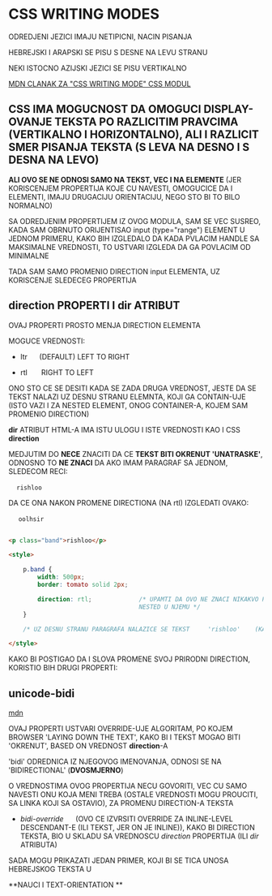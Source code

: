 # CSS WRITING MODES

ODREDJENI JEZICI IMAJU NETIPICNI, NACIN PISANJA

HEBREJSKI I ARAPSKI SE PISU S DESNE NA LEVU STRANU

NEKI ISTOCNO AZIJSKI JEZICI SE PISU VERTIKALNO

[MDN CLANAK ZA "CSS WRITING MODE" CSS MODUL](https://developer.mozilla.org/en-US/docs/Web/CSS/CSS_Writing_Modes)

## CSS IMA MOGUCNOST DA OMOGUCI DISPLAY-OVANJE TEKSTA PO RAZLICITIM PRAVCIMA (VERTIKALNO I HORIZONTALNO), ALI I RAZLICIT SMER PISANJA TEKSTA (S LEVA NA DESNO I S DESNA NA LEVO)

**ALI OVO SE NE ODNOSI SAMO NA TEKST, VEC I NA ELEMENTE** (JER KORISCENJEM PROPERTIJA KOJE CU NAVESTI, OMOGUCICE DA I ELEMENTI, IMAJU DRUGACIJU ORIENTACIJU, NEGO STO BI TO BILO NORMALNO)

SA ODREDJENIM PROPERTIJEM IZ OVOG MODULA, SAM SE VEC SUSREO, KADA SAM OBRNUTO ORIJENTISAO input (type="range") ELEMENT U JEDNOM PRIMERU, KAKO BIH IZGLEDALO DA KADA PVLACIM HANDLE SA MAKSIMALNE VREDNOSTI, TO USTVARI IZGLEDA DA GA POVLACIM OD MINIMALNE

TADA SAM SAMO PROMENIO DIRECTION input ELEMENTA, UZ KORISCENJE SLEDECEG PROPERTIJA

## direction PROPERTI I dir ATRIBUT

OVAJ PROPERTI PROSTO MENJA DIRECTION ELEMENTA

MOGUCE VREDNOSTI:

- ltr &nbsp;&nbsp;&nbsp;&nbsp;&nbsp;(DEFAULT) LEFT TO RIGHT

- rtl &nbsp;&nbsp;&nbsp;&nbsp;&nbsp; RIGHT TO LEFT

ONO STO CE SE DESITI KADA SE ZADA DRUGA VREDNOST, JESTE DA SE TEKST NALAZI UZ DESNU STRANU ELEMNTA, KOJI GA CONTAIN-UJE (ISTO VAZI I ZA NESTED ELEMENT, ONOG CONTAINER-A, KOJEM SAM PROMENIO DIRECTION)

**dir** ATRIBUT HTML-A IMA ISTU ULOGU I ISTE VREDNOSTI KAO I CSS **direction**

MEDJUTIM DO **NECE** ZNACITI DA CE **TEKST BITI OKRENUT 'UNATRASKE'**, ODNOSNO TO **NE ZNACI** DA AKO IMAM PARAGRAF SA JEDNOM, SLEDECOM RECI:

&nbsp;&nbsp;&nbsp;&nbsp;`rishloo`

DA CE ONA NAKON PROMENE DIRECTIONA (NA rtl) IZGLEDATI OVAKO:

&nbsp;&nbsp;&nbsp;&nbsp; `oolhsir`

```HTML

<p class="band">rishloo</p>

<style>

    p.band {
        width: 500px;
        border: tomato solid 2px;

        direction: rtl;             /* UPAMTI DA OVO NE ZNACI NIKAKVO POMERANJE PARAGRAFA, VEC SAMO ONOGA
                                    NESTED U NJEMU */
    }

    /* UZ DESNU STRANU PARAGRAFA NALAZICE SE TEKST     'rishloo'    (KAO STO SAM REKAO, SLOVA NIAU 'PROMENILA POLOZAJ')*/

</style>

```

KAKO BI POSTIGAO DA I SLOVA PROMENE SVOJ PRIRODNI DIRECTION, KORISTIO BIH DRUGI PROPERTI:

## unicode-bidi

[mdn](https://developer.mozilla.org/en-US/docs/Web/CSS/unicode-bidi#Values)

OVAJ PROPERTI USTVARI OVERRIDE-UJE ALGORITAM, PO KOJEM BROWSER 'LAYING DOWN THE TEXT', KAKO BI I TEKST MOGAO BITI 'OKRENUT', BASED ON VREDNOST **direction**-A

'bidi' ODREDNICA IZ NJEGOVOG IMENOVANJA, ODNOSI SE NA 'BIDIRECTIONAL' (**DVOSMJERNO**)

O VREDNOSTIMA OVOG PROPERTIJA NECU GOVORITI, VEC CU SAMO NAVESTI ONU KOJA MENI TREBA (OSTALE VREDNOSTI MOGU PROUCITI, SA LINKA KOJI SA OSTAVIO), ZA PROMENU DIRECTION-A TEKSTA

- *bidi-override* &nbsp;&nbsp;&nbsp;&nbsp;&nbsp;(OVO CE IZVRSITI OVERRIDE ZA INLINE-LEVEL DESCENDANT-E (ILI TEKST, JER ON JE INLINE)), KAKO BI DIRECTION TEKSTA, BIO U SKLADU SA VREDNOSCU *direction* PROPERTIJA (ILI *dir* ATRIBUTA)

SADA MOGU PRIKAZATI JEDAN PRIMER, KOJI BI SE TICA UNOSA HEBREJSKOG TEKSTA U 


**NAUCI I   TEXT-ORIENTATION **
